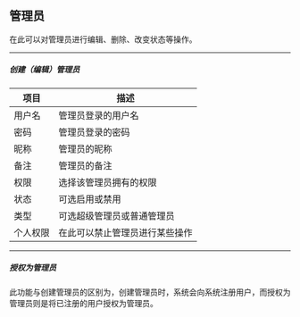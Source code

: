 ## 管理员

在此可以对管理员进行编辑、删除、改变状态等操作。

----------

##### 创建（编辑）管理员

| 项目 | 描述 |
| - | - |
| 用户名 | 管理员登录的用户名 |
| 密码 | 管理员登录的密码 |
| 昵称 | 管理员的昵称 |
| 备注 | 管理员的备注 |
| 权限 | 选择该管理员拥有的权限 |
| 状态 | 可选启用或禁用 |
| 类型 | 可选超级管理员或普通管理员 |
| 个人权限 | 在此可以禁止管理员进行某些操作 |

----------

##### 授权为管理员

此功能与创建管理员的区别为，创建管理员时，系统会向系统注册用户，而授权为管理员则是将已注册的用户授权为管理员。
